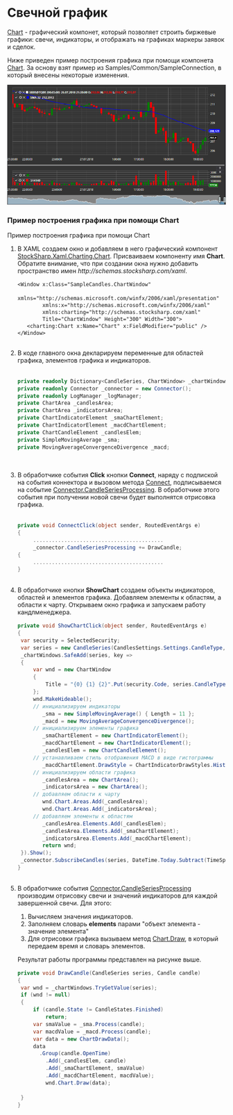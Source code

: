 # Свечной график

[Chart](../api/StockSharp.Xaml.Charting.Chart.html) \- графический компонет, который позволяет строить биржевые графики: свечи, индикаторы, и отображать на графиках маркеры заявок и сделок. 

Ниже приведен пример построения графика при помощи компонета [Chart](../api/StockSharp.Xaml.Charting.Chart.html). За основу взят пример из Samples\/Common\/SampleConnection, в который внесены некоторые изменения. 

![Gui ChartSample](../images/Gui_ChartSample.png)

### Пример построения графика при помощи Chart

Пример построения графика при помощи Chart

1. В XAML создаем окно и добавляем в него графический компонент [StockSharp.Xaml.Charting.Chart](../api/StockSharp.Xaml.Charting.Chart.html). Присваиваем компоненту имя **Chart**. Обратите внимание, что при создании окна нужно добавить пространство имен *http:\/\/schemas.stocksharp.com\/xaml*. 

   ```xaml
   <Window x:Class="SampleCandles.ChartWindow"
           xmlns="http://schemas.microsoft.com/winfx/2006/xaml/presentation"
           xmlns:x="http://schemas.microsoft.com/winfx/2006/xaml"
           xmlns:charting="http://schemas.stocksharp.com/xaml"
           Title="ChartWindow" Height="300" Width="300">
      <charting:Chart x:Name="Chart" x:FieldModifier="public" />
   </Window>
   	  				
   ```
2. В коде главного окна декларируем переменные для областей графика, элементов графика и индикаторов. 

   ```cs
                 		
   private readonly Dictionary<CandleSeries, ChartWindow> _chartWindows = new Dictionary<CandleSeries, ChartWindow>();
   private readonly Connector _connector = new Connector();
   private readonly LogManager _logManager;
   private ChartArea _candlesArea;
   private ChartArea _indicatorsArea;
   private ChartIndicatorElement _smaChartElement;
   private ChartIndicatorElement _macdChartElement;
   private ChartCandleElement _candlesElem;
   private SimpleMovingAverage _sma;
   private MovingAverageConvergenceDivergence _macd;
                 		
   	  				
   ```
3. В обработчике события **Click** кнопки **Connect**, наряду с подпиской на события коннектора и вызовом метода [Connect](../api/StockSharp.BusinessEntities.IConnector.Connect.html), подписываемся на событие [Connector.CandleSeriesProcessing](../api/StockSharp.Algo.Connector.CandleSeriesProcessing.html). В обработчике этого события при получении новой свечи будет выполнятся отрисовка графика. 

   ```cs
                 		
   private void ConnectClick(object sender, RoutedEventArgs e)
   {
   		..........................................		 
   		_connector.CandleSeriesProcessing += DrawCandle;
   {
   		..........................................		 
   }
   	  				
   ```
4. В обработчике кнопки **ShowChart** создаем объекты индикаторов, областей и элементов графика. Добавляем элементы к областям, а области к чарту. Открываем окно графика и запускаем работу кандлменеджера. 

   ```cs
   private void ShowChartClick(object sender, RoutedEventArgs e)
   {
   	var security = SelectedSecurity;
   	var series = new CandleSeries(CandlesSettings.Settings.CandleType, security, CandlesSettings.Settings.Arg);
   	_chartWindows.SafeAdd(series, key =>
   	{
   		var wnd = new ChartWindow
   		{
   			Title = "{0} {1} {2}".Put(security.Code, series.CandleType.Name, series.Arg)
   		};
   		wnd.MakeHideable();
   		// инициализируем индикаторы
           _sma = new SimpleMovingAverage() { Length = 11 };
           _macd = new MovingAverageConvergenceDivergence();
   		// инициализируем элементы графика
           _smaChartElement = new ChartIndicatorElement();
           _macdChartElement = new ChartIndicatorElement();
           _candlesElem = new ChartCandleElement();
   		// устанавливаем стиль отображения MACD в виде гистограммы
           _macdChartElement.DrawStyle = ChartIndicatorDrawStyles.Histogram;
   		// инициализируем области графика
           _candlesArea = new ChartArea();
           _indicatorsArea = new ChartArea();
   		// добавляем области к чарту
           wnd.Chart.Areas.Add(_candlesArea);
           wnd.Chart.Areas.Add(_indicatorsArea);
   		// добавляем элементы к областям
           _candlesArea.Elements.Add(_candlesElem);
           _candlesArea.Elements.Add(_smaChartElement);
           _indicatorsArea.Elements.Add(_macdChartElement);
           return wnd;
   	}).Show();
   	_connector.SubscribeCandles(series, DateTime.Today.Subtract(TimeSpan.FromDays(30)), DateTime.Now);
   }
   	  				
   ```
5. В обработчике события [Connector.CandleSeriesProcessing](../api/StockSharp.Algo.Connector.CandleSeriesProcessing.html) производим отрисовку свечи и значений индикаторов для каждой завершенной свечи. Для этого: 
   1. Вычисляем значения индикаторов.
   2. Заполняем словарь **elements** парами "объект элемента \- значение элемента"
   3. Для отрисовки графика вызываем метод [Chart.Draw](../api/StockSharp.Xaml.Charting.Chart.Draw.html), в который передаем время и словарь элементов.

   Результат работы программы представлен на рисунке выше. 

   ```cs
   private void DrawCandle(CandleSeries series, Candle candle)
   {
   	var wnd = _chartWindows.TryGetValue(series);
   	if (wnd != null)
   	{
   		if (candle.State != CandleStates.Finished)
   			return;
   		var smaValue = _sma.Process(candle);
   		var macdValue = _macd.Process(candle);
   		var data = new ChartDrawData();
   		data
   		  .Group(candle.OpenTime)
   		    .Add(_candlesElem, candle)
   		    .Add(_smaChartElement, smaValue)
   		    .Add(_macdChartElement, macdValue);
           	wnd.Chart.Draw(data);
                  
   	}
   }
   ```
